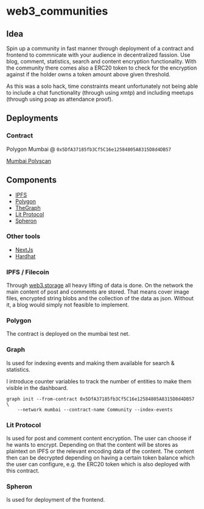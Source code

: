 # web3_communities

## Idea

Spin up a community in fast manner through deployment of a contract and frontend to commnicate with your audience in decentralized fassion.
Use blog, comment, statistics, search and content encryption functionality. With the community there comes also a ERC20 token to check for the encryption against if the holder owns a token amount above given threshold.

As this was a solo hack, time constraints meant unfortunately not being able to include a chat functionality (through using xmtp) and including meetups (through using poap as attendance proof).

## Deployments

### Contract

Polygon Mumbai @ `0x5DfA37185fb3Cf5C16e12584805A8315D8d4DB57`

[Mumbai Polyscan](https://mumbai.polygonscan.com/address/0x5DfA37185fb3Cf5C16e12584805A8315D8d4DB57)

## Components

- [IPFS](https://ipfs.io/)
- [Polygon](https://polygon.io/)
- [TheGraph](https://thegraph.com/)
- [Lit Protocol](https://litprotocol.com/)
- [Spheron](https://aqua.spheron.network/)

### Other tools

- [NextJs](https://nextjs.org/)
- [Hardhat](https://hardhat.org/)

### IPFS / Filecoin

Through [web3.storage](https://web3.storage/) all heavy lifting of data is done. On the network the main content of post and comments are stored. That means cover image files, encrypted string blobs and the collection of the data as json.
Without it, a blog would simply not feasible to implement.

### Polygon

The contract is deployed on the mumbai test net.

### Graph

Is used for indexing events and making them available for search & statistics.

I introduce counter variables to track the number of entities to make them visible in the dashboard.

```shell
graph init --from-contract 0x5DfA37185fb3Cf5C16e12584805A8315D8d4DB57 \
    --network mumbai --contract-name Community --index-events
```

### Lit Protocol

Is used for post and comment content encryption. The user can choose if he wants to encrypt. Depending on that the content will be stores as plaintext on IPFS or the relevant encoding data of the content. The content then can be decrypted depending on having a certain token balance which the user can configure, e.g. the ERC20 token which is also deployed with this contract.

### Spheron

Is used for deployment of the frontend.
